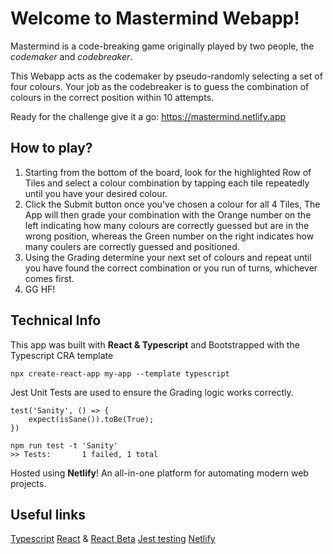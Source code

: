 # Welcome to Mastermind Webapp!

Mastermind is a code-breaking game originally played by two people, the *codemaker* and *codebreaker*.

This Webapp acts as the codemaker by pseudo-randomly selecting a set of four colours. 
Your job as the codebreaker is to guess the combination of colours in the correct position within 10 attempts.

Ready for the challenge give it a go: https://mastermind.netlify.app

## How to play?

 1. Starting from the bottom of the board, look for the highlighted Row of Tiles and select a colour combination by tapping each tile repeatedly until you have your desired colour.
 2. Click the Submit button once you've chosen a colour for all 4 Tiles, The App will then grade your combination with the Orange number on the left indicating how many colours are correctly guessed but are in the wrong position, whereas the Green number on the right indicates how many coulers are correctly guessed and positioned.
3. Using the Grading determine your next set of colours and repeat until you have found the correct combination or you run of turns, whichever comes first.
4. GG HF!

## Technical Info
This app was built with **React & Typescript** and Bootstrapped with the Typescript CRA template

    npx create-react-app my-app --template typescript

Jest Unit Tests are used to ensure the Grading logic works correctly.


    test('Sanity', () => {
	    expect(isSane()).toBe(True);
    })
    
	npm run test -t 'Sanity'
	>> Tests:       1 failed, 1 total

Hosted using **Netlify**! An all-in-one platform for automating modern web projects.

## Useful links
[Typescript](
https://www.typescriptlang.org/docs/)
[React](https://reactjs.org/) & [React Beta](https://beta.reactjs.org/) 
[Jest testing](https://jestjs.io/)
[Netlify](https://docs.netlify.com)
